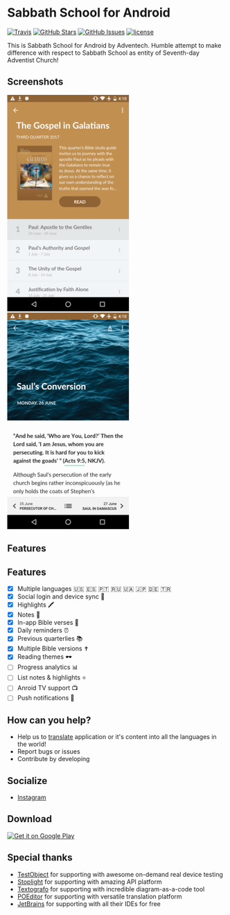 Sabbath School for Android
============

[![Travis](https://img.shields.io/travis/Adventech/sabbath-school-android-2.svg)](https://travis-ci.org/Adventech/sabbath-school-android-2) [![GitHub Stars](https://img.shields.io/github/stars/Adventech/sabbath-school-android-2.svg)](https://github.com/Adventech/sabbath-school-android-2/stargazers) [![GitHub Issues](https://img.shields.io/github/issues/Adventech/sabbath-school-android-2.svg)](https://github.com/Adventech/sabbath-school-android-2/issues) [![license](https://img.shields.io/github/license/Adventech/sabbath-school-android-2.svg)](https://github.com/Adventech/sabbath-school-android-2/blob/master/LICENSE.md)

This is Sabbath School for Android by Adventech. Humble attempt to make difference with respect to Sabbath School as entity of Seventh-day Adventist Church!

## Screenshots

<img src="https://raw.githubusercontent.com/Adventech/sabbath-school-android/master/fastlane/metadata/android/en-US/images/phoneScreenshots/lessons_screen_1499026235886.png" alt="Screenshot" height="500"/> <img src="https://raw.githubusercontent.com/Adventech/sabbath-school-android/master/fastlane/metadata/android/en-US/images/phoneScreenshots/reading_screen_1499026243625.png" height="500"/>

## Features

## Features

- [x] Multiple languages 🇺🇸 🇪🇸 🇵🇹 🇷🇺 🇺🇦 🇯🇵 🇩🇪 🇹🇷
- [x] Social login and device sync 🔄
- [x] Highlights 🖍
- [x] Notes 📝
- [x] In-app Bible verses 🙏
- [x] Daily reminders ⏰
- [x] Previous quarterlies 📚
- [x] Multiple Bible versions ✝️
- [x] Reading themes 🕶
- [ ] Progress analytics 📊
- [ ] List notes & highlights ⭐️
- [ ] Anroid TV support 📺
- [ ] Push notifications 🔔

## How can you help?

- Help us to [translate](https://poeditor.com/join/project/B5QVkjk21J) application or it's content into all the languages in the world!
- Report bugs or issues
- Contribute by developing

## Socialize

- [Instagram](http://instagram.com/adventech)

## Download

<a href='https://play.google.com/store/apps/details?id=com.cryart.sabbathschool'><img alt='Get it on Google Play' src='https://play.google.com/intl/en_us/badges/images/generic/en_badge_web_generic.png' height="40px"/></a> 

## Special thanks

- [TestObject](http://testobject.com) for supporting with awesome on-demand real device testing
- [Stoplight](http://stoplight.io) for supporting with amazing API platform
- [Textografo](http://textografo.com) for supporting with incredible diagram-as-a-code tool
- [POEditor](http://poeditor.com) for supporting with versatile translation platform
- [JetBrains](http://jetbrains.com) for supporting with all their IDEs for free

